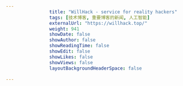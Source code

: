 ---
                title: "WillHack - service for reality hackers"
                tags: [技术博客, 重要博客的新闻, 人工智能]
                externalUrl: "https://willhack.top/"
                weight: 941
                showDate: false
                showAuthor: false
                showReadingTime: false
                showEdit: false
                showLikes: false
                showViews: false
                layoutBackgroundHeaderSpace: false
                ---

